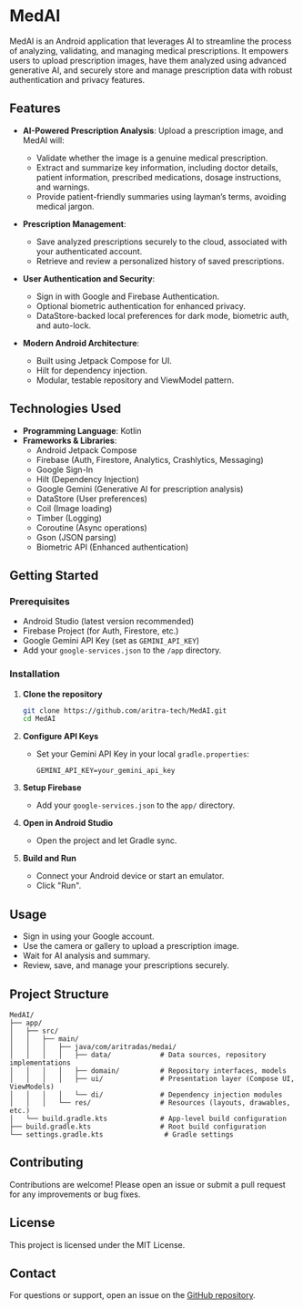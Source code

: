 # MedAI

MedAI is an Android application that leverages AI to streamline the process of analyzing, validating, and managing medical prescriptions. It empowers users to upload prescription images, have them analyzed using advanced generative AI, and securely store and manage prescription data with robust authentication and privacy features.

## Features

- **AI-Powered Prescription Analysis**: Upload a prescription image, and MedAI will:
  - Validate whether the image is a genuine medical prescription.
  - Extract and summarize key information, including doctor details, patient information, prescribed medications, dosage instructions, and warnings.
  - Provide patient-friendly summaries using layman’s terms, avoiding medical jargon.

- **Prescription Management**:
  - Save analyzed prescriptions securely to the cloud, associated with your authenticated account.
  - Retrieve and review a personalized history of saved prescriptions.

- **User Authentication and Security**:
  - Sign in with Google and Firebase Authentication.
  - Optional biometric authentication for enhanced privacy.
  - DataStore-backed local preferences for dark mode, biometric auth, and auto-lock.

- **Modern Android Architecture**:
  - Built using Jetpack Compose for UI.
  - Hilt for dependency injection.
  - Modular, testable repository and ViewModel pattern.

## Technologies Used

- **Programming Language**: Kotlin
- **Frameworks & Libraries**:
  - Android Jetpack Compose
  - Firebase (Auth, Firestore, Analytics, Crashlytics, Messaging)
  - Google Sign-In
  - Hilt (Dependency Injection)
  - Google Gemini (Generative AI for prescription analysis)
  - DataStore (User preferences)
  - Coil (Image loading)
  - Timber (Logging)
  - Coroutine (Async operations)
  - Gson (JSON parsing)
  - Biometric API (Enhanced authentication)

## Getting Started

### Prerequisites

- Android Studio (latest version recommended)
- Firebase Project (for Auth, Firestore, etc.)
- Google Gemini API Key (set as `GEMINI_API_KEY`)
- Add your `google-services.json` to the `/app` directory.

### Installation

1. **Clone the repository**
   ```bash
   git clone https://github.com/aritra-tech/MedAI.git
   cd MedAI
   ```

2. **Configure API Keys**
   - Set your Gemini API Key in your local `gradle.properties`:
     ```
     GEMINI_API_KEY=your_gemini_api_key
     ```

3. **Setup Firebase**
   - Add your `google-services.json` to the `app/` directory.

4. **Open in Android Studio**
   - Open the project and let Gradle sync.

5. **Build and Run**
   - Connect your Android device or start an emulator.
   - Click "Run".

## Usage

- Sign in using your Google account.
- Use the camera or gallery to upload a prescription image.
- Wait for AI analysis and summary.
- Review, save, and manage your prescriptions securely.

## Project Structure

```
MedAI/
├── app/
│   ├── src/
│   │   ├── main/
│   │   │   ├── java/com/aritradas/medai/
│   │   │   │   ├── data/            # Data sources, repository implementations
│   │   │   │   ├── domain/          # Repository interfaces, models
│   │   │   │   ├── ui/              # Presentation layer (Compose UI, ViewModels)
│   │   │   │   └── di/              # Dependency injection modules
│   │   │   └── res/                 # Resources (layouts, drawables, etc.)
│   └── build.gradle.kts             # App-level build configuration
├── build.gradle.kts                 # Root build configuration
└── settings.gradle.kts               # Gradle settings
```

## Contributing

Contributions are welcome! Please open an issue or submit a pull request for any improvements or bug fixes.

## License

This project is licensed under the MIT License.

## Contact

For questions or support, open an issue on the [GitHub repository](https://github.com/aritra-tech/MedAI).
